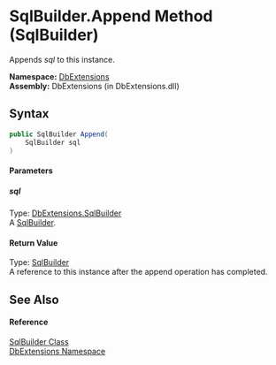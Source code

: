 SqlBuilder.Append Method (SqlBuilder)
=====================================
Appends *sql* to this instance.

**Namespace:** [DbExtensions][1]  
**Assembly:** DbExtensions (in DbExtensions.dll)

Syntax
------

```csharp
public SqlBuilder Append(
	SqlBuilder sql
)
```

#### Parameters

##### *sql*
Type: [DbExtensions.SqlBuilder][2]  
A [SqlBuilder][2].

#### Return Value
Type: [SqlBuilder][2]  
A reference to this instance after the append operation has completed.

See Also
--------

#### Reference
[SqlBuilder Class][2]  
[DbExtensions Namespace][1]  

[1]: ../README.md
[2]: README.md